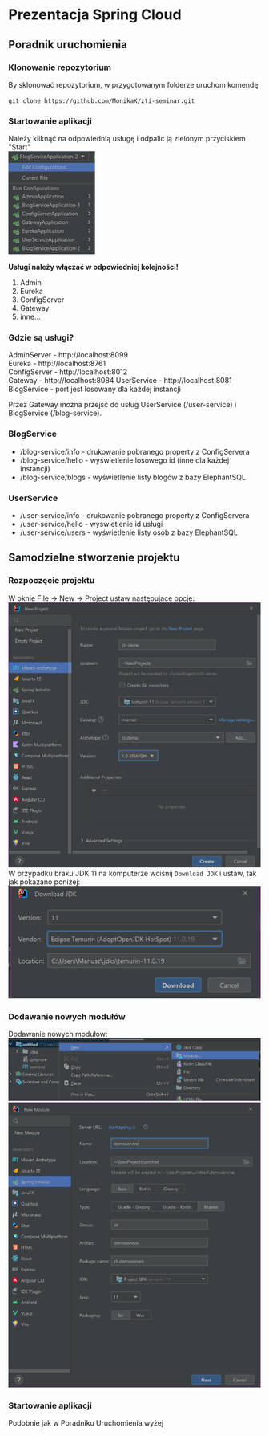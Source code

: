# Prezentacja Spring Cloud

## Poradnik uruchomienia

### Klonowanie repozytorium

By sklonować repozytorium, w przygotowanym folderze uruchom komendę

`git clone https://github.com/MonikaK/zti-seminar.git`

### Startowanie aplikacji

Należy kliknąć na odpowiednią usługę i odpalić ją zielonym przyciskiem "Start"  
![img_5.png](img_5.png)

**Usługi należy włączać w odpowiedniej kolejności!**
1. Admin
2. Eureka
3. ConfigServer
4. Gateway
5. inne...

### Gdzie są usługi?

AdminServer - http://localhost:8099  
Eureka - http://localhost:8761  
ConfigServer - http://localhost:8012  
Gateway - http://localhost:8084
UserService - http://localhost:8081  
BlogService - port jest losowany dla każdej instancji  

Przez Gateway można przejsć do usług UserService (/user-service) i BlogService (/blog-service).  

### BlogService

- /blog-service/info - drukowanie pobranego property z ConfigServera
- /blog-service/hello - wyświetlenie losowego id (inne dla każdej instancji)
- /blog-service/blogs - wyświetlenie listy blogów z bazy ElephantSQL

### UserService

- /user-service/info - drukowanie pobranego property z ConfigServera
- /user-service/hello - wyświetlenie id usługi
- /user-service/users - wyświetlenie listy osób z bazy ElephantSQL

## Samodzielne stworzenie projektu

### Rozpoczęcie projektu

W oknie File -> New -> Project ustaw następujące opcje:  
![img_3.png](img_3.png)
W przypadku braku JDK 11 na komputerze wciśnij `Download JDK` i ustaw, tak jak pokazano poniżej:  
![img.png](img.png)

### Dodawanie nowych modułów

Dodawanie nowych modułów:  
![img_2.png](img_2.png)  
![img_4.png](img_4.png)  

### Startowanie aplikacji

Podobnie jak w Poradniku Uruchomienia wyżej